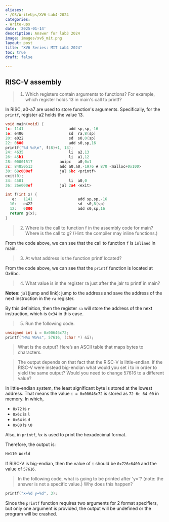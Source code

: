```yaml
---
aliases:
- /OS/WriteUps/XV6-Lab4-2024
categories:
- Write-ups
date: '2025-01-14'
description: Answer for lab3 2024
image: images/xv6_mit.png
layout: post
title: "XV6 Series: MIT Lab4 2024"
toc: true
draft: false

---
```

## RISC-V assembly
> 1. Which registers contain arguments to functions? For example, which register holds 13 in main's call to printf?

In RISC, a0-a7 are used to store function's arguments. Specifically, for the `printf`, register a2 holds the value 13.



```c
void main(void) {
1c:	1141                	add	sp,sp,-16
1e:	e406                	sd	ra,8(sp)
20:	e022                	sd	s0,0(sp)
22:	0800                	add	s0,sp,16
printf("%d %d\n", f(8)+1, 13);
24:	4635                	li	a2,13
26:	45b1                	li	a1,12
28:	00001517          	auipc	a0,0x1
2c:	84850513          	add	a0,a0,-1976 # 870 <malloc+0x100>
30:	68c000ef          	jal	6bc <printf>
exit(0);
34:	4501                	li	a0,0
36:	26e000ef          	jal	2a4 <exit>

int f(int x) {
   e:	1141                	add	sp,sp,-16
  10:	e422                	sd	s0,8(sp)
  12:	0800                	add	s0,sp,16
  return g(x);
}
```

> 2. Where is the call to function f in the assembly code for main? Where is the call to g? (Hint: the compiler may inline functions.)

From the code above, we can see that the call to function `f` is `inlined` in main.

> 3. At what address is the function printf located?

From the code above, we can see that the `printf` function is located at 0x6bc.

> 4. What value is in the register ra just after the jalr to printf in main?
 
**Notes:**
`jal`(jump and link): jump to the address and save the address of the next instruction in the `ra` register.

By this definition, then the register `ra` will store the address of the next instruction, which is `0x34` in this case.

> 5. Run the following code.
```c
unsigned int i = 0x00646c72;
printf("H%x Wo%s", 57616, (char *) &i);
```
> What is the output? Here’s an ASCII table that maps bytes to characters. 
 
> The output depends on that fact that the RISC-V is little-endian. If the RISC-V were instead big-endian what would you set i to in order to yield the same output? Would you need to change 57616 to a different value?

In little-endian system, the least significant byte is stored at the lowest address. That means the value `i = 0x00646c72`
is stored as `72 6c 64 00` in memory. In which,
- `0x72` is `r`
- `0x6c` is `l`
- `0x64` is `d`
- `0x00` is `\0`

Also, in `printf`, `%x` is used to print the hexadecimal format.

Therefore, the output is:
```c
He110 World
```

If RISC-V is big-endian, then the value of `i` should be `0x726c6400` and the value of `57616`.

> In the following code, what is going to be printed after 'y='? (note: the answer is not a specific value.) Why does this happen?
```c
printf("x=%d y=%d", 3);
```

Since the `printf` function requires two arguments for 2 format specifiers, but only one argument is provided, the output
will be undefined or the program will be crashed.
